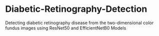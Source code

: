 # Diabetic-Retinography-Detection
Detecting diabetic retinography disease from the two-dimensional color fundus images using ResNet50 and EfficientNetB0 Models
